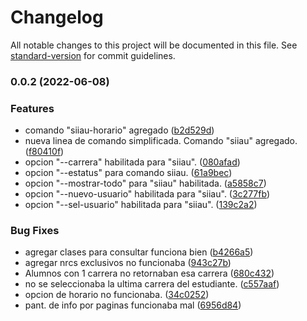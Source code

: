 # Changelog

All notable changes to this project will be documented in this file. See [standard-version](https://github.com/conventional-changelog/standard-version) for commit guidelines.

### 0.0.2 (2022-06-08)


### Features

* comando "siiau-horario" agregado ([b2d529d](https://github.com/Kyostenas/siiau_consultas_api/commit/b2d529daa65903888faa4e3435e2fc6c8fb65e60))
* nueva linea de comando simplificada. Comando "siiau" agregado. ([f80410f](https://github.com/Kyostenas/siiau_consultas_api/commit/f80410f65f2cb66b28f660914923fd40ffe2070a))
* opcion "--carrera" habilitada para "siiau". ([080afad](https://github.com/Kyostenas/siiau_consultas_api/commit/080afad9dc53cd0036d1ed961b16eee5bcb780a2))
* opcion "--estatus" para comando siiau. ([61a9bec](https://github.com/Kyostenas/siiau_consultas_api/commit/61a9bec6eb09adbed2d26b1220c93ceeb5bfc872))
* opcion "--mostrar-todo" para "siiau" habilitada. ([a5858c7](https://github.com/Kyostenas/siiau_consultas_api/commit/a5858c76ddb897e0ecac7147da08d10ee2b08f77))
* opcion "--nuevo-usuario" habilitada para "siiau". ([3c277fb](https://github.com/Kyostenas/siiau_consultas_api/commit/3c277fb90cf709ecb02f3fa2b961ac2c7b9bd64b))
* opcion "--sel-usuario" habilitada para "siiau". ([139c2a2](https://github.com/Kyostenas/siiau_consultas_api/commit/139c2a2401b02730721b77a85160306e611c5d1c))


### Bug Fixes

* agregar clases para consultar funciona bien ([b4266a5](https://github.com/Kyostenas/siiau_consultas_api/commit/b4266a51e722b9b6e6036d387ae989b21ca27d12))
* agregar nrcs exclusivos no funcionaba ([943c27b](https://github.com/Kyostenas/siiau_consultas_api/commit/943c27bf99641b71292f327fe2522b7a1dcb90a5))
* Alumnos con 1 carrera no retornaban esa carrera ([680c432](https://github.com/Kyostenas/siiau_consultas_api/commit/680c432b3fabd383715d2f7930ce786837de1068))
* no se seleccionaba la ultima carrera del estudiante. ([c557aaf](https://github.com/Kyostenas/siiau_consultas_api/commit/c557aafefe5e2dec022114922b7c30ba42913eb4))
* opcion de horario no funcionaba. ([34c0252](https://github.com/Kyostenas/siiau_consultas_api/commit/34c0252c1fb268ee246fd00229d9d057de330544))
* pant. de info por paginas funcionaba mal ([6956d84](https://github.com/Kyostenas/siiau_consultas_api/commit/6956d840f06cbb356b5dce57d7e60aba6018fd42))
